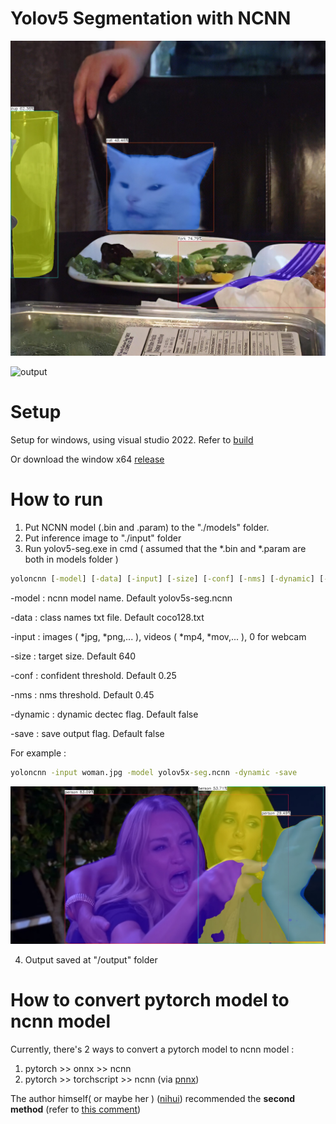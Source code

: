 # Yolov5 Segmentation with NCNN
![output](./output/seg/cat.jpg)

![output](./build/screenshots/cat.gif)

# Setup
Setup for windows, using visual studio 2022. Refer to [build](./build/build.md)

Or download the window x64 [release](https://github.com/canh25xp/Yolov5-segmentation-ncnn/releases/tag/v1.0)

# How to run
1. Put NCNN model (.bin and .param) to the "./models" folder.
2. Put inference image to "./input" folder
3. Run yolov5-seg.exe in cmd ( assumed that the *.bin and *.param are both in models folder )
```cmd
yoloncnn [-model] [-data] [-input] [-size] [-conf] [-nms] [-dynamic] [-save]
```
-model : ncnn model name. Default yolov5s-seg.ncnn

-data : class names txt file. Default coco128.txt

-input : images ( *jpg, *png,... ), videos ( *mp4, *mov,... ), 0 for webcam

-size : target size. Default 640

-conf : confident threshold. Default 0.25

-nms : nms threshold. Default 0.45

-dynamic : dynamic dectec flag. Default false

-save : save output flag. Default false

For example :
```cmd
yoloncnn -input woman.jpg -model yolov5x-seg.ncnn -dynamic -save
```
![output](./output/seg/woman.jpg)

4. Output saved at "/output" folder

# How to convert pytorch model to ncnn model 
Currently, there's 2 ways to convert a pytorch model to ncnn model : 
1. pytorch >> onnx >> ncnn 
2. pytorch >> torchscript >> ncnn (via [pnnx](https://github.com/pnnx/pnnx))

The author himself( or maybe her ) ([nihui](https://github.com/nihui)) recommended the **second method** (refer to [this comment](https://github.com/Tencent/ncnn/issues/4488#issuecomment-1434299765))
